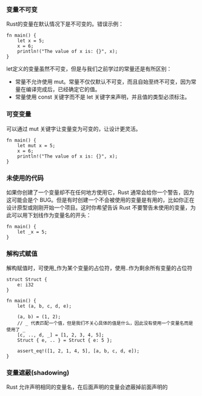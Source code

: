 ### 变量不可变
Rust的变量在默认情况下是不可变的。错误示例：
```
fn main() {
    let x = 5;
    x = 6;
    println!("The value of x is: {}", x);
}
```
let定义的变量虽然不可变，但是与我们之前学过的常量还是有所区别：
* 常量不允许使用 mut。常量不仅仅默认不可变，而且自始至终不可变，因为常量在编译完成后，已经确定它的值。
* 常量使用 const 关键字而不是 let 关键字来声明，并且值的类型必须标注。

### 可变变量
可以通过 mut 关键字让变量变为可变的，让设计更灵活。
```
fn main() {
    let mut x = 5;
    x = 6;
    println!("The value of x is: {}", x);
}
```

### 未使用的代码
如果你创建了一个变量却不在任何地方使用它，Rust 通常会给你一个警告，因为这可能会是个 BUG。但是有时创建一个不会被使用的变量是有用的，比如你正在设计原型或刚刚开始一个项目。这时你希望告诉 Rust 不要警告未使用的变量，为此可以用下划线作为变量名的开头：
```
fn main() {
    let _x = 5;
}
```

### 解构式赋值
解构赋值时，可使用_作为某个变量的占位符，使用..作为剩余所有变量的占位符
```
struct Struct {
    e: i32
}

fn main() {
    let (a, b, c, d, e);

    (a, b) = (1, 2);
    // _ 代表匹配一个值，但是我们不关心具体的值是什么，因此没有使用一个变量名而是使用了 _
    [c, .., d, _] = [1, 2, 3, 4, 5];
    Struct { e, .. } = Struct { e: 5 };

    assert_eq!([1, 2, 1, 4, 5], [a, b, c, d, e]);
}
```
### 变量遮蔽(shadowing)
Rust 允许声明相同的变量名，在后面声明的变量会遮蔽掉前面声明的
